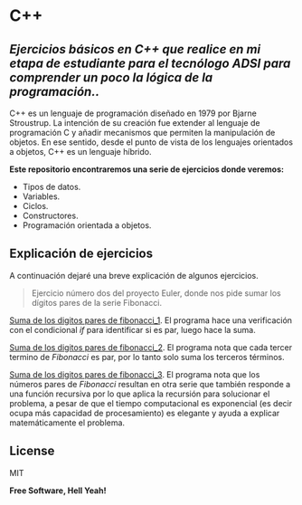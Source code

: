 # C++
## _Ejercicios básicos en C++ que realice en mi etapa de estudiante para el tecnólogo ADSI para comprender un poco la lógica de la programación.._

C++ es un lenguaje de programación diseñado en 1979 por Bjarne Stroustrup. La intención de su creación fue extender al lenguaje de programación C y añadir mecanismos que permiten la manipulación de objetos. En ese sentido, desde el punto de vista de los lenguajes orientados a objetos, C++ es un lenguaje híbrido.

**Este repositorio encontraremos una serie de ejercicios donde veremos:**

- Tipos de datos.
- Variables.
- Ciclos.
- Constructores.
- Programación orientada a objetos.
## Explicación de ejercicios
A continuación dejaré una breve explicación de algunos ejercicios.

> Ejercicio número dos del proyecto Euler, donde nos pide sumar los dígitos pares de la serie Fibonacci.

[Suma de los digitos pares de fibonacci_1]. El programa hace una verificación con el condicional _if_ para identificar si es par, luego hace la suma.

[Suma de los digitos pares de fibonacci_2]. El programa nota que cada tercer termino de _Fibonacci_ es par, por lo tanto solo suma los terceros términos.

[Suma de los digitos pares de fibonacci_3]. El programa nota que los números pares de _Fibonacci_ resultan en otra serie que también responde a una función recursiva por lo que aplica la recursión para solucionar el problema, a pesar de que el tiempo computacional es exponencial (es decir ocupa más capacidad de procesamiento) es elegante y ayuda a explicar matemáticamente el problema.

## License

MIT

**Free Software, Hell Yeah!**

   [Suma de los digitos pares de fibonacci_1]:<https://github.com/Dilson24/Practical-exercises/blob/master/C%2B%2B/Suma%20de%20los%20digitos%20pares%20de%20fibonacci%5B1%5D.cpp>
   [Suma de los digitos pares de fibonacci_2]: <https://github.com/Dilson24/Practical-exercises/blob/master/C%2B%2B/Suma%20de%20los%20digitos%20pares%20de%20fibonacci%5B2%5D.cpp>
   [Suma de los digitos pares de fibonacci_3]: <https://github.com/Dilson24/Practical-exercises/blob/master/C%2B%2B/Suma%20de%20los%20digitos%20pares%20de%20fibonacci%5B3%5D.cpp>